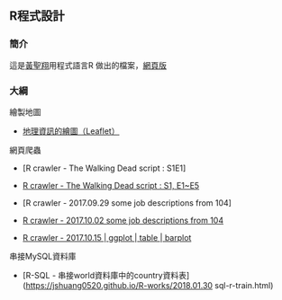 ## R程式設計

### 簡介

這是[黃聖翔](https://www.facebook.com/profile.php?id=100001348802783)用程式語言R 做出的檔案，[網頁版](https://jshuang0520.github.io/R-works/)

### 大綱

繪製地圖

- [地理資訊的繪圖（Leaflet）](https://jshuang0520.github.io/R-works/R_map.html)


網頁爬蟲

- [R crawler - The Walking Dead script : S1E1]
- [R crawler - The Walking Dead script : S1, E1~E5](https://jshuang0520.github.io/R-works/2017.09.28_R_crawler___The_Walking_Dead_script_S1_E1~5.html)
- [R crawler - 2017.09.29 some job descriptions from 104]
- [R crawler - 2017.10.02 some job descriptions from 104](https://jshuang0520.github.io/R-works/2017.10.02_104_data_analysist.html)

- [R crawler - 2017.10.15 ](https://jshuang0520.github.io/R-works/2017.10.15_LFP.html)|[ ggplot ](https://jshuang0520.github.io/R-works/2017.10.16_ggplot2_2017.09.01_10.16_LFP.png)|[ table ](https://github.com/jshuang0520/R-works/blob/master/2017.10.16_table_2017.09.01_10.16_LFP.png)|[ barplot ](https://jshuang0520.github.io/R-works/2017.10.16_barplot_2017.09.01_10.16_LFP.png)


串接MySQL資料庫


- [R-SQL - 串接world資料庫中的country資料表](https://jshuang0520.github.io/R-works/2018.01.30 sql-r-train.html)
